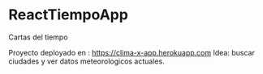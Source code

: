 # ReactTiempoApp
Cartas del tiempo

Proyecto deployado en : https://clima-x-app.herokuapp.com Idea: buscar ciudades y ver datos meteorologicos actuales.

